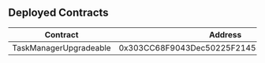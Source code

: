 ## Deployed Contracts

| Contract               | Address                                    |
| ---------------------- | ------------------------------------------ |
| TaskManagerUpgradeable | 0x303CC68F9043Dec50225F214558DBa2904b7e383 |
